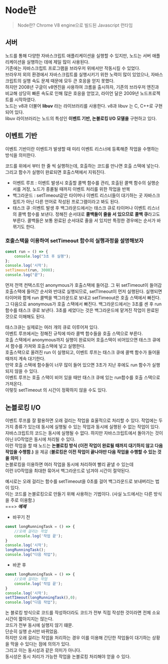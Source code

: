 # Node란

> Node란? Chrome V8 engine으로 빌드된 Javascript 런타임

## 서버

노드를 통해 다양한 자바스크립트 애플리케이션을 실행할 수 있지만, 노드는 서버 애플리케이션을 실행하는 데에 제일 많이 사용된다.   
기존에는 자바스크립트 프로그램을 브라우저 위에서만 작동시킬 수 있었다.   
브라우저 외의 환경에서 자바스크립트를 실행시키기 위한 노력이 많이 있었으나, 자바스크립트의 실행 속도 문제 때문에 모두 큰 호응을 얻지 못했다.     
하지만 2008년 구글이 v8엔진을 사용하여 크롬을 출시하자, 기존의 브라우저 엔진과 비교해 상당히 빠른 속도로 인해 많은 호응을 얻었고, 라이언 달은 2009년 노드프로젝트를 시작하였다.      
노드는 v8과 더불어 **libuv** 라는 라이브러리를 사용한다. v8과 libuv 는 C, C++로 구현 되어 있다.    
libuv 라이브러리는 노드의 특성인 **이벤트 기반, 논블로킹 I/O 모델을** 구현하고 있다.    

## 이벤트 기반

이벤트 기반이란 이벤트가 발생할 때 미리 이벤트 리스너에 등록해준 작업을 수행하는 방식을 의미한다. 

코드를 위에서 부터 한 줄 씩 실행하는데, 호출하는 코드를 만나면 호출 스택에 넣는다. 그리고  함수가 실행이 완료되면 호출스택에서 지워진다. 

- 이벤트 루프 :  이벤트 발생시 호출할 콜백 함수를 관리, 호출된 콜백 함수의 실행순서를 겨정, 노드가 종룓될 때까지 이벤트 처리를 위한 작업을 반복
- 백그라운드 : setTimeout같은 타이머나 이벤트 리스너들이 대기하는 곳 자바스크립트가 아닌 다른 언어로 작성된 프로그램이라고 봐도 된다.
- 태스크 큐 :이벤트 발생 후 백그라운드에서는 태스크 큐로 타이머나 이벤트 리스너의 콜백 함수를 보낸다. 정해진 순서대로 **콜백들이 줄을 서 있으므로** **콜백 큐**라고도 부른다. 콜백들은 보통 완료된 순서대로 줄을 서 있지만 특정한 경우에는 순서가 바뀌기도 한다.

### 호출스택을 이용하여 setTimeout 함수의 실행과정을 설명해보자

```javascript
const run = () => {
	console.log("3초 후 실행");
};
console.log('시작');
setTimeout(run, 3000);
console.log("끝");
```

먼저 전역 컨택스트인 anonymous가 호출스택에 들어감. 그 뒤 setTimeout이 들어감   
호출스택에 들어간 순서와 반대로 실행되므로, setTImeout이 먼저 실행된다.
실행되면 타이머와 함께 run 콜백을 백그라운드로 보내고 setTimeout은 호출 스택에서 빠진다. 그 다음으로 anonymous가 호출 스택에서 빠진다. 
백그라운드에서는 3초를 센 후 run함수를 태스크 큐로 보낸다.
3초를 세었다는 것은 백그라운드에 맡겨진 작업이 완료된 것으로 이해해도 된다. 

태스크큐는 실제로는 여러 개의 큐로 이루어져 있다.    
이벤트 루프에서는 정해진 규칙에 따라 콜백 함수들을 호출 스택으로 부른다.    
호출 스택에서 anonymous까지 실행이 완료되어 호출스택이 비어있으면 태스크 큐에서 함수를 가져와 호출스택에 넣고 실행한다.   
호출스택으로 올려진 run 이 실행되고, 이벤트 루프는 태스크 큐에 콜백 함수가 들어올 때까지 계속 대기한다.    
만약 호출 스택에 함수들이 너무 많이 들어 있으면 3초가 지난 후에도 run 함수가 실행되지 않을 수 있다.    
이벤트 루프는 호출 스택이 비어 있을 때만 태스크 큐에 있는 run함수를 호출 스택으로 가져온다.    
이렇듯 setTimeout 의 시간이 정확하지 않을 수도 있다.    

## 논블로킹 I/O

이벤트 루프를 잘 활용하면 오래 걸리는 작업을 효울적으로 처리할 수 있다. 
작업에는 두 가지 종류가 있는데 동시에 실행될 수 있는 작업과 동시에 실행된 수 없는 작업이 있다. 
자바스크립트의 코드는 동시에 실행될 수 없다. 하지만 자바스크립트에서 돌아가는 것이 아닌 I/O작업은 동시에 처리될 수 있다.    
이런 작업을 할 때 노드는 **논블로킹 방식 (이전 작업이 완료될 때까지 대기하지 않고 다음 작업을 수행함.)** 을 제공
(**블로킹은 이전 작업이 끝나야만 다음 작업을 수행할 수 있는 것을 의미**  )    
논블로킹을 이용하면 여러 작업을 동시에 처리하여 빨리 끝낼 수 있는데     
이런 I/O작업을 최대한 묶어서 백그라운드로 넘겨야 시간이 절약된다.     

예시로는 오래 걸리는 함수를 setTimeout을 0초를 걸어 백그라운드로 보내버리는 법이 있다.     
이는 코드를 논블로킹으로 만들기 위해 사용하는 기법이다. (사실 노드에서는 다른 방식을 주로 이용함.)    
===>  _**예제**_    

- 바꾸기 전

```javascript
const longRunningTask = () => {
    //오래 걸리는 작업
    console.log('작업 끝');
}
console.log('시작');
longRunningTask();
console.log("다음 작업");
```
- 바꾼 후

```javascript
const longRunningTask = () => {
    //오래 걸리는 작업
    console.log('작업 끝');
}
console.log('시작');
setTImeout(longRunningTask(),0);
console.log("다음 작업");
```

논 블로킹 방식으로 코드를 작성하더라도 코드가 전부 직접 작성한 것이라면 전체 소요시간이 짧아지지는 않는다.     
코드가 전부 동시에 실행지 않기 떄문.    
단순히 실행 순서만 바뀌었음.    
하지만 오래 걸리는 작업을 처리하는 경우 이를 이용해 간단한 작업들이 대기하는 상황을 막을 수 있다는 점에 의의가 있다.     
그리고 이는 동시성과 같은 의미가 아니다.     
동시성은 동시 처리가 가능한 작업을 논블로킹 처리해야 얻을 수 있다.     